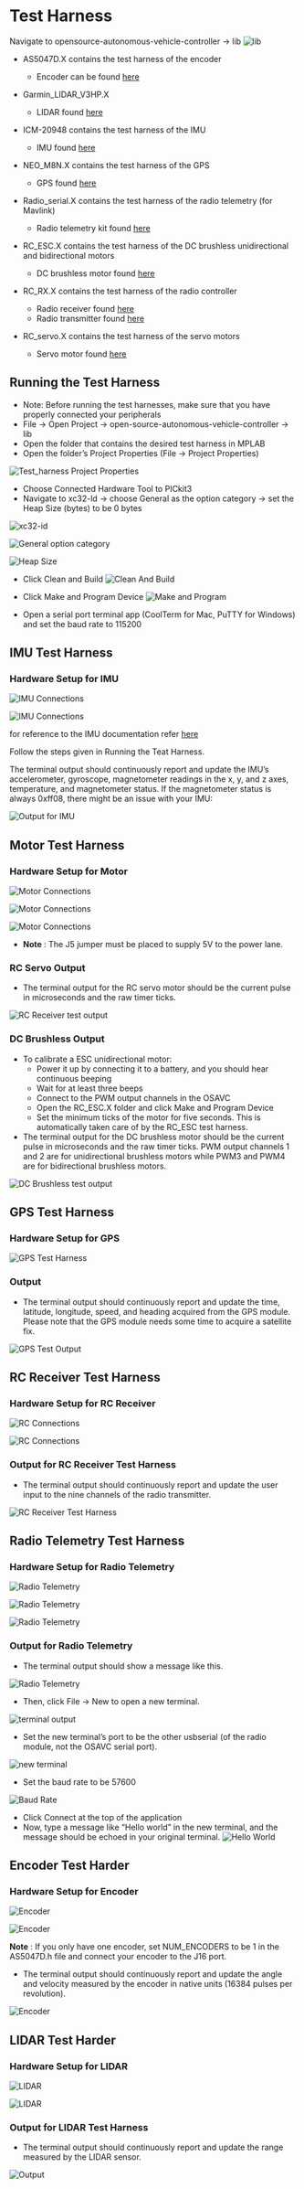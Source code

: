 # Test Harness

Navigate to opensource-autonomous-vehicle-controller -> lib
![lib](../assets/images/TestHarness/lib.png)

- AS5047D.X contains the test harness of the encoder
  - Encoder can be found [here](https://ams.com/en/as5047d)

- Garmin_LIDAR_V3HP.X
  - LIDAR found [here](https://www.garmin.com/en-US/p/578152)

- ICM-20948 contains the test harness of the IMU
  - IMU found [here](https://www.sparkfun.com/products/15335)

- NEO_M8N.X contains the test harness of the GPS
  - GPS found [here](https://store.mrobotics.io/product-p/gps001-mr.htm)

- Radio_serial.X contains the test harness of the radio telemetry (for Mavlink)
  - Radio telemetry kit found [here](https://www.sparkfun.com/products/retired/17255)

- RC_ESC.X contains the test harness of the DC brushless unidirectional and bidirectional motors
  - DC brushless motor found [here](https://qwinout.com/products/qwinout-30a-rc-brushless-esc-and-a2212-2200kv-brushless-motor-for-diy-aircraft-model-quadcopter-rc-drone-4-sets)

- RC_RX.X contains the test harness of the radio controller
  - Radio receiver found [here](https://www.frsky-rc.com/product/xsr/)
  - Radio transmitter found [here](https://www.frsky-rc.com/product/taranis-x9-lite/)

- RC_servo.X contains the test harness of the servo motors
  - Servo motor found [here](https://www.digikey.com/en/products/detail/terasic-inc/FXX-3037-TOP/7044113)

## Running the Test Harness

- Note: Before running the test harnesses, make sure that you have properly connected your peripherals
- File -> Open Project -> open-source-autonomous-vehicle-controller -> lib
- Open the folder that contains the desired test harness in MPLAB
- Open the folder’s Project Properties (File -> Project Properties)

![Test_harness Project Properties](../assets/images/first_project/projectProperties.png)

- Choose Connected Hardware Tool to PICkit3
- Navigate to xc32-ld -> choose General as the option category -> set the Heap Size (bytes) to be 0 bytes

![xc32-id](../assets/images/first_project/xc32id.png)

![General option category](../assets/images/first_project/general.png)

![Heap Size](../assets/images/first_project/bytes.png)

- Click Clean and Build ![Clean And Build](../assets/images/TestHarness/CleanAndBuild.png)

- Click Make and Program Device ![Make and Program](../assets/images/TestHarness/MakeAndProgram.png)
- Open a serial port terminal app (CoolTerm for Mac, PuTTY for Windows) and set the baud rate to 115200

## IMU Test Harness

### Hardware Setup for IMU

![IMU Connections](../assets/images/TestHarness/IMU1.png)

![IMU Connections](../assets/images/TestHarness/IMU2.jpg)

for reference to the IMU documentation refer [here](https://learn.sparkfun.com/tutorials/sparkfun-9dof-imu-icm-20948-breakout-hookup-guide)

<!-- ### Software Setup for IMU

- File -> Open Project
![Open Project](../assets/images/first_project/openProject.png)

- Now navigate to -> open-source-autonomous-vehicle-controller -> lib -> Test_harness.X
you would be able to see the below window with the serial project open

- Now Open Test_harness.X Project Properties (File -> Project Properties)
![Test_harness Project Properties](../assets/images/first_project/projectProperties.png)

- Choose Connected Hardware Tool to PICkit3

- Navigate to xc32-ld
![xc32-id](../assets/images/first_project/xc32id.png)

- Choose General as the option category
![General option category](../assets/images/first_project/general.png)

- set the Heap Size (bytes) to be 8000 bytes
![Heap Size](../assets/images/first_project/bytes.png)

- Click OK to save the modified Project Properties
![OK](../assets/images/first_project/ok.jpg)

- In the main.c file, set the IMU_test boolean as TRUE

- Click Clean and Build
![Clean and Build](../assets/images/first_project/CleanBuild.png)

- Click Make and Program Device
![Make and Program Device](../assets/images/first_project/MakeProgram.png)

- Open your preset serial terminal application (CoolTerm) -->
Follow the steps given in Running the Teat Harness.

The terminal output should continuously report and update the IMU’s accelerometer, gyroscope, magnetometer readings in the x, y, and z axes, temperature, and magnetometer status. If the magnetometer status is always 0xff08, there might be an issue with your IMU:

![Output for IMU](../assets/images/TestHarness/IMU4.png)

## Motor Test Harness

### Hardware Setup for Motor

![Motor Connections](../assets/images/TestHarness/MotorTest1.png)

![Motor Connections](../assets/images/TestHarness/MotorTest2.jpg)

![Motor Connections](../assets/images/TestHarness/MotorTest3.png)

- **Note** :  The J5 jumper must be placed to supply 5V to the power lane.

<!-- ### Software Setup for Motor

- In the main.c file, set the Servo_test boolean as TRUE or the Brushless_test boolean as TRUE depending on if you have a servo or brushless motor.

- Click Clean and Build
![Clean and Build](../assets/images/first_project/CleanBuild.png)

- Click Make and Program Device
![Make and Program Device](../assets/images/first_project/MakeProgram.png)

- Open your preset serial terminal application (CoolTerm) -->

### RC Servo Output

- The terminal output for the RC servo motor should be the current pulse in microseconds and the raw timer ticks.

![RC Receiver test output](../assets/images/TestHarness/RC4.png)

### DC Brushless Output

- To calibrate a ESC unidirectional motor:
  - Power it up by connecting it to a battery, and you should hear continuous beeping
  - Wait for at least three beeps
  - Connect to the PWM output channels in the OSAVC
  - Open the RC_ESC.X folder and click Make and Program Device
  - Set the minimum ticks of the motor for five seconds. This is automatically taken care of by the RC_ESC test harness.
- The terminal output for the DC brushless motor should be the current pulse in microseconds and the raw timer ticks. PWM output channels 1 and 2 are for unidirectional brushless motors while PWM3 and PWM4 are for bidirectional brushless motors.

![DC Brushless test output](../assets/images/TestHarness/DC.png)

## GPS Test Harness

### Hardware Setup for GPS

![GPS Test Harness](../assets/images/TestHarness/GPS1.jpg)

<!-- ### Software Setup for GPS

- In the main.c file, set the GPS_test boolean as TRUE.

- Click Clean and Build
![Clean and Build](../assets/images/first_project/CleanBuild.png)

- Click Make and Program Device
![Make and Program Device](../assets/images/first_project/MakeProgram.png)

- Open your preset serial terminal application (CoolTerm)

Output should be: -->

### Output

- The terminal output should continuously report and update the time, latitude, longitude, speed, and heading acquired from the GPS module. Please note that the GPS module needs some time to acquire a satellite fix.

![GPS Test Output](../assets/images/TestHarness/GPS3.png)

## RC Receiver Test Harness

### Hardware Setup for RC Receiver

![RC Connections](../assets/images/TestHarness/RC1.png)

![RC Connections](../assets/images/TestHarness/RC2.jpg)

<!-- ### Software Setup for RC Receiver

- In the main.c file, set the Radio_test boolean as TRUE.

- Click Clean and Build
![Clean and Build](../assets/images/first_project/CleanBuild.png)

- Click Make and Program Device
![Make and Program Device](../assets/images/first_project/MakeProgram.png)

- Open your preset serial terminal application (CoolTerm) -->

### Output for RC Receiver Test Harness

- The terminal output should continuously report and update the user input to the nine channels of the radio transmitter.

![RC Receiver Test Harness](../assets/images//TestHarness/RC3.png)

## Radio Telemetry Test Harness

### Hardware Setup for Radio Telemetry

![Radio Telemetry](../assets/images/TestHarness/RadioT1.png)

![Radio Telemetry](../assets/images/TestHarness/RadioT2.jpg)

![Radio Telemetry](../assets/images/TestHarness/RadioT3.jpg)

### Output for Radio Telemetry

- The terminal output should show a message like this.

![Radio Telemetry](../assets/images/TestHarness/RT5.png)

- Then, click File -> New to open a new terminal.

![terminal output](../assets/images/TestHarness/RT1.png)

- Set the new terminal’s port to be the other usbserial (of the radio module, not the OSAVC serial port).

![new terminal](../assets/images/TestHarness/RT2.png)

- Set the baud rate to be 57600

![Baud Rate](../assets/images/TestHarness/RT3.png)

- Click Connect at the top of the application
- Now, type a message like “Hello world” in the new terminal, and the message should be echoed in your original terminal.
![Hello World](../assets/images/TestHarness/RT4.png)

## Encoder Test Harder

### Hardware Setup for Encoder

![Encoder](../assets/images/TestHarness/Encoder.png)

![Encoder](../assets/images/TestHarness/Encoder2.jpg)

**Note** : If you only have one encoder, set NUM_ENCODERS to be 1 in the AS5047D.h file and connect your encoder to the J16 port.

- The terminal output should continuously report and update the angle and velocity measured by the encoder in native units (16384 pulses per revolution).

![Encoder](../assets/images/TestHarness/EncoderOutput.png)

## LIDAR Test Harder

### Hardware Setup for LIDAR

![LIDAR](../assets/images/TestHarness/LIDAR1.png)

![LIDAR](../assets/images/TestHarness/LIDAR2.jpg)

### Output for LIDAR Test Harness

- The terminal output should continuously report and update the range measured by the LIDAR sensor.

![Output](../assets/images/TestHarness/LIDAR3.png)

<!-- ## Mavlink Test Harness

### Hardware Setup for Mavlink

![Mavlink Test Harness](../assets/images//TestHarness/MavLink1.png)

![Mavlink Test Harness](../assets/images//TestHarness/MavLink2.jpg)

![Mavlink Test Harness](../assets/images//TestHarness/MavLink3.jpg)

### Software Setup for RC Mavlink

- Open QGroundControl

![QGroundControl](../assets/images//TestHarness/Mavlink4.png)

- In the main.c file, set the Heartbeat_test boolean as TRUE.

- Click Clean and Build
![Clean and Build](../assets/images/first_project/CleanBuild.png)

- Click Make and Program Device
![Make and Program Device](../assets/images/first_project/MakeProgram.png)

- In QGroundControl, make sure that the upper left hand corner says “Armed”

- Click on the Q in the upper left hand corner for the menu to appear

![QGroundControl](../assets/images//TestHarness/Mavlink5.png)

- Click on Analyze Tools -> MAVlink Inspector

![QGroundControl](../assets/images//TestHarness/Mavlink6.png)

- Make sure that you’re receiving a heartbeat -->

